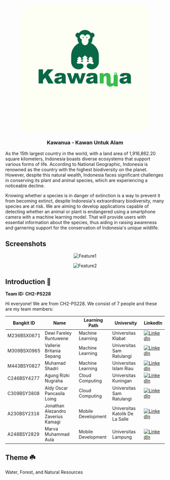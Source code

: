 <div>
	<div align="center">
	<img src="https://github.com/Kawanua-project/.github/blob/main/kawanua-01.png" width="400" />
	</div>
	<h3 align="center">Kawanua - Kawan Untuk Alam </h3>
	<p align="left">
As the 15th largest country in the world, with a land area of 1,916,862.20 square kilometers, Indonesia boasts diverse ecosystems that support various forms of life. According to National Geographic, Indonesia is renowned as the country with the highest biodiversity on the planet. However, despite this natural wealth, Indonesia faces significant challenges in conserving its plant and animal species, which are experiencing a noticeable decline.

Knowing whether a species is in danger of extinction is a way to prevent it from becoming extinct, despite Indonesia's extraordinary biodiversity, many species are at risk. We are aiming to develop applications capable of detecting whether an animal or plant is endangered using a smartphone camera with a machine learning model. That will provide users with essential information about the species, thus aiding in raising awareness and garnering support for the conservation of Indonesia's unique wildlife. 
	</p>
</div>

## Screenshots
<p align="center">
  <img src="https://github.com/MarvaMA/.github/blob/main/1.png" alt="Feature1" />
</p>

<p align="center">
  <img src="https://github.com/MarvaMA/.github/blob/main/2.png" alt="Feature2" />
</p>

## Introduction 👋
**Team ID: CH2-PS228**

Hi everyone! We are from CH2-PS228. We consist of 7 people and these are my team members:

Bangkit ID|Name|Learning Path|University|LinkedIn
|--|--|--|--|--
|M236BSX0671|Dewi Fareley Runtuwene|Machine Learning|Universitas Klabat|[![LinkedIn](https://img.shields.io/badge/linkedin-%230077B5.svg?style=for-the-badge&logo=linkedin&logoColor=white)](https://www.linkedin.com/in/dewi-runtuwene-113490219/)|
|M309BSX0965|Vallerie Britania Sepang|Machine Learning|Universitas Sam Ratulangi|[![LinkedIn](https://img.shields.io/badge/linkedin-%230077B5.svg?style=for-the-badge&logo=linkedin&logoColor=white)](https://www.linkedin.com/in/valeriebritania/)|
|M443BSY0827|Muhamad Shadri|Machine Learning|Universitas Islam Riau|[![LinkedIn](https://img.shields.io/badge/linkedin-%230077B5.svg?style=for-the-badge&logo=linkedin&logoColor=white)](https://www.linkedin.com/in/muhamad-shadri/)|
|C246BSY4277|Agung Rizki Nugraha|Cloud Computing|Universitas Kuningan|[![LinkedIn](https://img.shields.io/badge/linkedin-%230077B5.svg?style=for-the-badge&logo=linkedin&logoColor=white)](https://www.linkedin.com/in/agung-rizki-nugraha/)|
|C309BSY3808|Aldy Oscar Pancasila Loing|Cloud Computing|Universitas Sam Ratulangi|[![LinkedIn](https://img.shields.io/badge/linkedin-%230077B5.svg?style=for-the-badge&logo=linkedin&logoColor=white)](https://www.linkedin.com/in/aldyloing/)|
|A230BSY2316|Jonathan Alezandro Zaverius Kamagi|Mobile Development|Universitas Katolik De La Salle|[![LinkedIn](https://img.shields.io/badge/linkedin-%230077B5.svg?style=for-the-badge&logo=linkedin&logoColor=white)](https://www.linkedin.com/in/jonathan-kamagi/)|
|A248BSY2829|Marva Muhammad Aula|Mobile Development|Universitas Lampung|[![LinkedIn](https://img.shields.io/badge/linkedin-%230077B5.svg?style=for-the-badge&logo=linkedin&logoColor=white)](https://www.linkedin.com/in/marvama/)|

## Theme ☘️
Water, Forest, and Natural Resources
